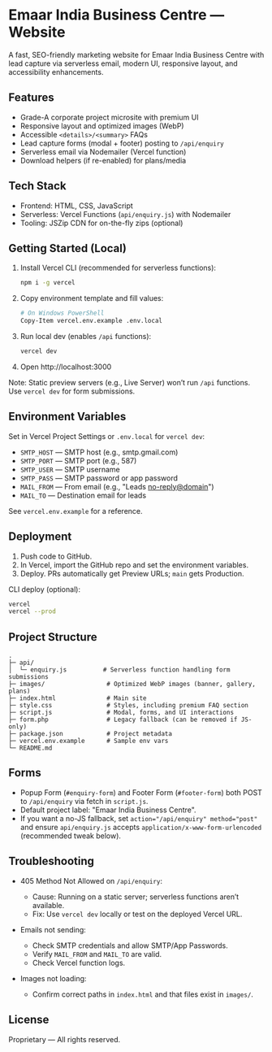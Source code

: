 # Emaar India Business Centre — Website

A fast, SEO-friendly marketing website for Emaar India Business Centre with lead capture via serverless email, modern UI, responsive layout, and accessibility enhancements.

## Features

- Grade-A corporate project microsite with premium UI
- Responsive layout and optimized images (WebP)
- Accessible `<details>/<summary>` FAQs
- Lead capture forms (modal + footer) posting to `/api/enquiry`
- Serverless email via Nodemailer (Vercel function)
- Download helpers (if re-enabled) for plans/media

## Tech Stack

- Frontend: HTML, CSS, JavaScript
- Serverless: Vercel Functions (`api/enquiry.js`) with Nodemailer
- Tooling: JSZip CDN for on-the-fly zips (optional)

## Getting Started (Local)

1. Install Vercel CLI (recommended for serverless functions):
   ```bash
   npm i -g vercel
   ```
2. Copy environment template and fill values:
   ```bash
   # On Windows PowerShell
   Copy-Item vercel.env.example .env.local
   ```
3. Run local dev (enables `/api` functions):
   ```bash
   vercel dev
   ```
4. Open http://localhost:3000

Note: Static preview servers (e.g., Live Server) won’t run `/api` functions. Use `vercel dev` for form submissions.

## Environment Variables

Set in Vercel Project Settings or `.env.local` for `vercel dev`:

- `SMTP_HOST` — SMTP host (e.g., smtp.gmail.com)
- `SMTP_PORT` — SMTP port (e.g., 587)
- `SMTP_USER` — SMTP username
- `SMTP_PASS` — SMTP password or app password
- `MAIL_FROM` — From email (e.g., "Leads <no-reply@domain>")
- `MAIL_TO` — Destination email for leads

See `vercel.env.example` for a reference.

## Deployment

1. Push code to GitHub.
2. In Vercel, import the GitHub repo and set the environment variables.
3. Deploy. PRs automatically get Preview URLs; `main` gets Production.

CLI deploy (optional):
```bash
vercel
vercel --prod
```

## Project Structure

```
.
├─ api/
│  └─ enquiry.js          # Serverless function handling form submissions
├─ images/                 # Optimized WebP images (banner, gallery, plans)
├─ index.html              # Main site
├─ style.css               # Styles, including premium FAQ section
├─ script.js               # Modal, forms, and UI interactions
├─ form.php                # Legacy fallback (can be removed if JS-only)
├─ package.json            # Project metadata
├─ vercel.env.example      # Sample env vars
└─ README.md
```

## Forms

- Popup Form (`#enquiry-form`) and Footer Form (`#footer-form`) both POST to `/api/enquiry` via fetch in `script.js`.
- Default project label: "Emaar India Business Centre".
- If you want a no-JS fallback, set `action="/api/enquiry" method="post"` and ensure `api/enquiry.js` accepts `application/x-www-form-urlencoded` (recommended tweak below).

## Troubleshooting

- 405 Method Not Allowed on `/api/enquiry`:
  - Cause: Running on a static server; serverless functions aren’t available.
  - Fix: Use `vercel dev` locally or test on the deployed Vercel URL.

- Emails not sending:
  - Check SMTP credentials and allow SMTP/App Passwords.
  - Verify `MAIL_FROM` and `MAIL_TO` are valid.
  - Check Vercel function logs.

- Images not loading:
  - Confirm correct paths in `index.html` and that files exist in `images/`.

## License

Proprietary — All rights reserved.
